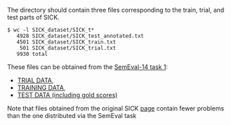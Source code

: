 The directory should contain three files corresponding to the train, trial, and test parts of SICK.
```
$ wc -l SICK_dataset/SICK_t*
   4928 SICK_dataset/SICK_test_annotated.txt
   4501 SICK_dataset/SICK_train.txt
    501 SICK_dataset/SICK_trial.txt
   9930 total

```

These files can be obtained from the [SemEval-14 task 1](https://alt.qcri.org/semeval2014/task1/index.php?id=data-and-tools):
* [TRIAL DATA](http://alt.qcri.org/semeval2014/task1/data/uploads/sick_trial.zip),
* [TRAINING DATA](http://alt.qcri.org/semeval2014/task1/data/uploads/sick_train.zip),
* [TEST DATA (including gold scores)](http://alt.qcri.org/semeval2014/task1/data/uploads/sick_test_annotated.zip)

Note that files obtained from the original SICK [page](http://marcobaroni.org/composes/sick.html) contain fewer problems than the one distributed via the SemEval task
